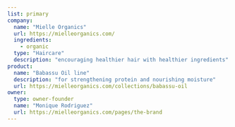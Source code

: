 ```yaml
---
list: primary
company:
  name: "Mielle Organics"
  url: https://mielleorganics.com/
  ingredients:
    - organic
  type: "Haircare"
  description: "encouraging healthier hair with healthier ingredients"
product:
  name: "Babassu Oil line"
  description: "for strengthening protein and nourishing moisture"
  url: https://mielleorganics.com/collections/babassu-oil
owner:
  type: owner-founder
  name: "Monique Rodriguez"
  url: https://mielleorganics.com/pages/the-brand
---
```

